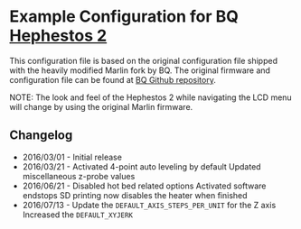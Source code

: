 # Example Configuration for BQ [Hephestos 2](http://www.bq.com/uk/hephestos-2)
This configuration file is based on the original configuration file shipped with the heavily modified Marlin fork by BQ. The original firmware and configuration file can be found at [BQ Github repository](https://github.com/bq/Marlin).

NOTE: The look and feel of the Hephestos 2 while navigating the LCD menu will change by using the original Marlin firmware.

## Changelog
 * 2016/03/01 - Initial release
 * 2016/03/21 - Activated 4-point auto leveling by default
                Updated miscellaneous z-probe values
 * 2016/06/21 - Disabled hot bed related options
                Activated software endstops
                SD printing now disables the heater when finished
 * 2016/07/13 - Update the `DEFAULT_AXIS_STEPS_PER_UNIT` for the Z axis
                Increased the `DEFAULT_XYJERK`
